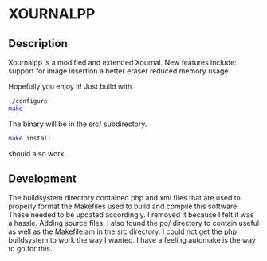 XOURNALPP
=====================

Description
---------------------

Xournalpp is a modified and extended Xournal. New features include:
	support for image insertion
	a better eraser
	reduced memory usage

Hopefully you enjoy it! Just build with

```bash
./configure
make
```

The binary will be in the src/ subdirectory.

```bash
make install
```

should also work.


Development
---------------------

The buildsystem directory contained php and xml files that are used to properly
format the Makefiles used to build and compile this software. These needed to be
updated accordingly. I removed it because I felt it was a hassle. Adding source 
files, I also found the po/ directory to contain useful as well as the Makefile.am 
in the src directory. I could not get the php buildsystem to work the way I wanted. 
I have a feeling automake is the way to go for this.

